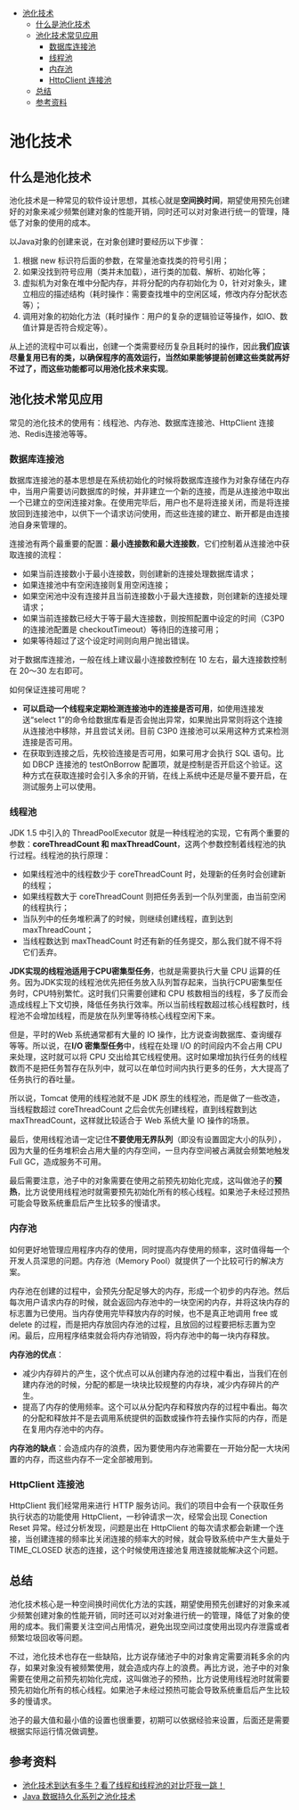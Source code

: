<!-- MarkdownTOC -->
- [池化技术](#池化技术)
  - [什么是池化技术](#什么是池化技术)
  - [池化技术常见应用](#池化技术常见应用)
    - [数据库连接池](#数据库连接池)
    - [线程池](#线程池)
    - [内存池](#内存池)
    - [HttpClient 连接池](#httpclient-连接池)
  - [总结](#总结)
  - [参考资料](#参考资料)

<!-- /MarkdownTOC -->

# 池化技术

## 什么是池化技术

池化技术是一种常见的软件设计思想，其核心就是**空间换时间**，期望使用预先创建好的对象来减少频繁创建对象的性能开销，同时还可以对对象进行统一的管理，降低了对象的使用的成本。

以Java对象的创建来说，在对象创建时要经历以下步骤：

1. 根据 new 标识符后面的参数，在常量池查找类的符号引用；
2. 如果没找到符号应用（类并未加载），进行类的加载、解析、初始化等；
3. 虚拟机为对象在堆中分配内存，并将分配的内存初始化为 0，针对对象头，建立相应的描述结构（耗时操作：需要查找堆中的空闲区域，修改内存分配状态等）；
4. 调用对象的初始化方法（耗时操作：用户的复杂的逻辑验证等操作，如IO、数值计算是否符合规定等）。

从上述的流程中可以看出，创建一个类需要经历复杂且耗时的操作，因此**我们应该尽量复用已有的类，以确保程序的高效运行，当然如果能够提前创建这些类就再好不过了，而这些功能都可以用池化技术来实现**。

## 池化技术常见应用

常见的池化技术的使用有：线程池、内存池、数据库连接池、HttpClient 连接池、Redis连接池等等。

### 数据库连接池

数据库连接池的基本思想是在系统初始化的时候将数据库连接作为对象存储在内存中，当用户需要访问数据库的时候，并非建立一个新的连接，而是从连接池中取出一个已建立的空闲连接对象。在使用完毕后，用户也不是将连接关闭，而是将连接放回到连接池中，以供下一个请求访问使用，而这些连接的建立、断开都是由连接池自身来管理的。

连接池有两个最重要的配置：**最小连接数和最大连接数**，它们控制着从连接池中获取连接的流程：

- 如果当前连接数小于最小连接数，则创建新的连接处理数据库请求；
- 如果连接池中有空闲连接则复用空闲连接；
- 如果空闲池中没有连接并且当前连接数小于最大连接数，则创建新的连接处理请求；
- 如果当前连接数已经大于等于最大连接数，则按照配置中设定的时间（C3P0 的连接池配置是 checkoutTimeout）等待旧的连接可用；
- 如果等待超过了这个设定时间则向用户抛出错误。

对于数据库连接池，一般在线上建议最小连接数控制在 10 左右，最大连接数控制在 20～30 左右即可。

如何保证连接可用呢？

- **可以启动一个线程来定期检测连接池中的连接是否可用**，如使用连接发送“select 1”的命令给数据库看是否会抛出异常，如果抛出异常则将这个连接从连接池中移除，并且尝试关闭。目前 C3P0 连接池可以采用这种方式来检测连接是否可用。
- 在获取到连接之后，先校验连接是否可用，如果可用才会执行 SQL 语句。比如 DBCP 连接池的 testOnBorrow 配置项，就是控制是否开启这个验证。这种方式在获取连接时会引入多余的开销，在线上系统中还是尽量不要开启，在测试服务上可以使用。

### 线程池

JDK 1.5 中引入的 ThreadPoolExecutor 就是一种线程池的实现，它有两个重要的参数：**coreThreadCount 和 maxThreadCount**，这两个参数控制着线程池的执行过程。线程池的执行原理：

- 如果线程池中的线程数少于 coreThreadCount 时，处理新的任务时会创建新的线程；
- 如果线程数大于 coreThreadCount 则把任务丢到一个队列里面，由当前空闲的线程执行；
- 当队列中的任务堆积满了的时候，则继续创建线程，直到达到 maxThreadCount；
- 当线程数达到 maxTheadCount 时还有新的任务提交，那么我们就不得不将它们丢弃。

**JDK实现的线程池适用于CPU密集型任务**，也就是需要执行大量 CPU 运算的任务。因为JDK实现的线程池优先把任务放入队列暂存起来，当执行CPU密集型任务时，CPU特别繁忙。这时我们只需要创建和 CPU 核数相当的线程，多了反而会造成线程上下文切换，降低任务执行效率。所以当前线程数超过核心线程数时，线程池不会增加线程，而是放在队列里等待核心线程空闲下来。

但是，平时的Web 系统通常都有大量的 IO 操作，比方说查询数据库、查询缓存等等。所以说，在**I/O 密集型任务**中，线程在处理 I/O 的时间段内不会占用 CPU 来处理，这时就可以将 CPU 交出给其它线程使用。这时如果增加执行任务的线程数而不是把任务暂存在队列中，就可以在单位时间内执行更多的任务，大大提高了任务执行的吞吐量。

所以说，Tomcat 使用的线程池就不是 JDK 原生的线程池，而是做了一些改造，当线程数超过 coreThreadCount 之后会优先创建线程，直到线程数到达 maxThreadCount，这样就比较适合于 Web 系统大量 IO 操作的场景。

最后，使用线程池请一定记住**不要使用无界队列**（即没有设置固定大小的队列），因为大量的任务堆积会占用大量的内存空间，一旦内存空间被占满就会频繁地触发 Full GC，造成服务不可用。

最后需要注意，池子中的对象需要在使用之前预先初始化完成，这叫做池子的**预热**，比方说使用线程池时就需要预先初始化所有的核心线程。如果池子未经过预热可能会导致系统重启后产生比较多的慢请求。

### 内存池

如何更好地管理应用程序内存的使用，同时提高内存使用的频率，这时值得每一个开发人员深思的问题。内存池（Memory Pool）就提供了一个比较可行的解决方案。

内存池在创建的过程中，会预先分配足够大的内存，形成一个初步的内存池。然后每次用户请求内存的时候，就会返回内存池中的一块空闲的内存，并将这块内存的标志置为已使用。当内存使用完毕释放内存的时候，也不是真正地调用 free 或 delete 的过程，而是把内存放回内存池的过程，且放回的过程要把标志置为空闲。最后，应用程序结束就会将内存池销毁，将内存池中的每一块内存释放。

**内存池的优点**：

- 减少内存碎片的产生，这个优点可以从创建内存池的过程中看出，当我们在创建内存池的时候，分配的都是一块块比较规整的内存块，减少内存碎片的产生。
- 提高了内存的使用频率。这个可以从分配内存和释放内存的过程中看出。每次的分配和释放并不是去调用系统提供的函数或操作符去操作实际的内存，而是在复用内存池中的内存。

**内存池的缺点**：会造成内存的浪费，因为要使用内存池需要在一开始分配一大块闲置的内存，而这些内存不一定全部被用到。

### HttpClient 连接池

HttpClient 我们经常用来进行 HTTP 服务访问。我们的项目中会有一个获取任务执行状态的功能使用 HttpClient，一秒钟请求一次，经常会出现 Conection Reset 异常。经过分析发现，问题是出在 HttpClient 的每次请求都会新建一个连接，当创建连接的频率比关闭连接的频率大的时候，就会导致系统中产生大量处于 TIME_CLOSED 状态的连接，这个时候使用连接池复用连接就能解决这个问题。

## 总结

池化技术核心是一种空间换时间优化方法的实践，期望使用预先创建好的对象来减少频繁创建对象的性能开销，同时还可以对对象进行统一的管理，降低了对象的使用的成本。我们需要关注空间占用情况，避免出现空间过度使用出现内存泄露或者频繁垃圾回收等问题。

不过，池化技术也存在一些缺陷，比方说存储池子中的对象肯定需要消耗多余的内存，如果对象没有被频繁使用，就会造成内存上的浪费。再比方说，池子中的对象需要在使用之前预先初始化完成，这叫做池子的预热，比方说使用线程池时就需要预先初始化所有的核心线程。如果池子未经过预热可能会导致系统重启后产生比较多的慢请求。

池子的最大值和最小值的设置也很重要，初期可以依据经验来设置，后面还是需要根据实际运行情况做调整。

## 参考资料

- [池化技术到达有多牛？看了线程和线程池的对比吓我一跳！](https://mp.weixin.qq.com/s/ZraWOaOdYAJA7TV3Zx60Xw)
- [Java 数据持久化系列之池化技术](https://mp.weixin.qq.com/s/UlTKRCrdB8vjD4XReGYgAg)